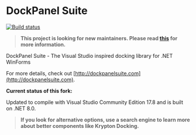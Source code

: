 DockPanel Suite
===============

[![Build status](https://img.shields.io/github/workflow/status/dhadner/dockpanelsuite/CI?style=flat-square)](https://github.com/dhadner/dockpanelsuite/actions?query=workflow%3ACI)

> **This project is looking for new maintainers. Please read [this](https://github.com/dockpanelsuite/dockpanelsuite/issues/663) for more information.**

DockPanel Suite - The Visual Studio inspired docking library for .NET WinForms

For more details, check out [http://dockpanelsuite.com](http://dockpanelsuite.com).

**Current status of this fork:**

Updated to compile with Visual Studio Community Edition 17.8 and is built on .NET 8.0.

> **If you look for alternative options, use a search engine to learn more about better components like Krypton Docking.**


